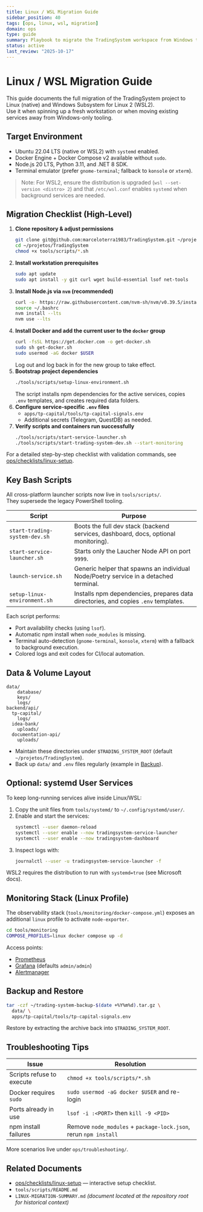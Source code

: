 ```yaml
---
title: Linux / WSL Migration Guide
sidebar_position: 40
tags: [ops, linux, wsl, migration]
domain: ops
type: guide
summary: Playbook to migrate the TradingSystem workspace from Windows to Linux or WSL2
status: active
last_review: "2025-10-17"
---
```


# Linux / WSL Migration Guide

This guide documents the full migration of the TradingSystem project to Linux (native) and Windows Subsystem for Linux 2 (WSL2).  
Use it when spinning up a fresh workstation or when moving existing services away from Windows-only tooling.

## Target Environment

- Ubuntu 22.04 LTS (native or WSL2) with `systemd` enabled.
- Docker Engine + Docker Compose v2 available without `sudo`.
- Node.js 20 LTS, Python 3.11, and .NET 8 SDK.
- Terminal emulator (prefer `gnome-terminal`; fallback to `konsole` or `xterm`).

> Note: For WSL2, ensure the distribution is upgraded (`wsl --set-version <distro> 2`) and that `/etc/wsl.conf` enables `systemd` when background services are needed.

## Migration Checklist (High-Level)

1. **Clone repository & adjust permissions**
   ```bash
   git clone git@github.com:marceloterra1983/TradingSystem.git ~/projetos/TradingSystem
   cd ~/projetos/TradingSystem
   chmod +x tools/scripts/*.sh
   ```
2. **Install workstation prerequisites**
   ```bash
   sudo apt update
   sudo apt install -y git curl wget build-essential lsof net-tools
   ```
3. **Install Node.js via `nvm` (recommended)**
   ```bash
   curl -o- https://raw.githubusercontent.com/nvm-sh/nvm/v0.39.5/install.sh | bash
   source ~/.bashrc
   nvm install --lts
   nvm use --lts
   ```
4. **Install Docker and add the current user to the `docker` group**
   ```bash
   curl -fsSL https://get.docker.com -o get-docker.sh
   sudo sh get-docker.sh
   sudo usermod -aG docker $USER
   ```
   Log out and log back in for the new group to take effect.
5. **Bootstrap project dependencies**
   ```bash
   ./tools/scripts/setup-linux-environment.sh
   ```
   The script installs npm dependencies for the active services, copies `.env` templates, and creates required data folders.
6. **Configure service-specific `.env` files**
   - `apps/tp-capital/tools/tp-capital-signals.env`
   - Additional secrets (Telegram, QuestDB) as needed.
7. **Verify scripts and containers run successfully**
   ```bash
   ./tools/scripts/start-service-launcher.sh
   ./tools/scripts/start-trading-system-dev.sh --start-monitoring
   ```

For a detailed step-by-step checklist with validation commands, see [ops/checklists/linux-setup](checklists/linux-setup.md).

## Key Bash Scripts

All cross-platform launcher scripts now live in `tools/scripts/`.  
They supersede the legacy PowerShell tooling.

| Script | Purpose |
|--------|---------|
| `start-trading-system-dev.sh` | Boots the full dev stack (backend services, dashboard, docs, optional monitoring). |
| `start-service-launcher.sh` | Starts only the Laucher Node API on port `9999`. |
| `launch-service.sh` | Generic helper that spawns an individual Node/Poetry service in a detached terminal. |
| `setup-linux-environment.sh` | Installs npm dependencies, prepares data directories, and copies `.env` templates. |

Each script performs:

- Port availability checks (using `lsof`).
- Automatic npm install when `node_modules` is missing.
- Terminal auto-detection (`gnome-terminal`, `konsole`, `xterm`) with a fallback to background execution.
- Colored logs and exit codes for CI/local automation.

## Data & Volume Layout

```
data/
    database/
    keys/
    logs/
backend/api/
  tp-capital/
    logs/
  idea-bank/
    uploads/
  documentation-api/
    uploads/
```

- Maintain these directories under `$TRADING_SYSTEM_ROOT` (default `~/projetos/TradingSystem`).
- Back up `data/` and `.env` files regularly (example in [Backup](#backup-and-restore)).

## Optional: systemd User Services

To keep long-running services alive inside Linux/WSL:

1. Copy the unit files from `tools/systemd/` to `~/.config/systemd/user/`.
2. Enable and start the services:
   ```bash
   systemctl --user daemon-reload
   systemctl --user enable --now tradingsystem-service-launcher
   systemctl --user enable --now tradingsystem-dashboard
   ```
3. Inspect logs with:
   ```bash
   journalctl --user -u tradingsystem-service-launcher -f
   ```

WSL2 requires the distribution to run with `systemd=true` (see Microsoft docs).

## Monitoring Stack (Linux Profile)

The observability stack (`tools/monitoring/docker-compose.yml`) exposes an additional `linux` profile to activate `node-exporter`.

```bash
cd tools/monitoring
COMPOSE_PROFILES=linux docker compose up -d
```

Access points:

- [Prometheus](http://localhost:9090)
- [Grafana](http://localhost:3000) (defaults `admin/admin`)
- [Alertmanager](http://localhost:9093)

## Backup and Restore

```bash
tar -czf ~/trading-system-backup-$(date +%Y%m%d).tar.gz \
  data/ \
  apps/tp-capital/tools/tp-capital-signals.env
```

Restore by extracting the archive back into `$TRADING_SYSTEM_ROOT`.

## Troubleshooting Tips

| Issue | Resolution |
|-------|------------|
| Scripts refuse to execute | `chmod +x tools/scripts/*.sh` |
| Docker requires `sudo` | `sudo usermod -aG docker $USER` and re-login |
| Ports already in use | `lsof -i :<PORT>` then `kill -9 <PID>` |
| npm install failures | Remove `node_modules` + `package-lock.json`, rerun `npm install` |

More scenarios live under `ops/troubleshooting/`.

## Related Documents

- [ops/checklists/linux-setup](checklists/linux-setup.md) — interactive setup checklist.
- `tools/scripts/README.md`
- `LINUX-MIGRATION-SUMMARY.md` *(document located at the repository root for historical context)*
